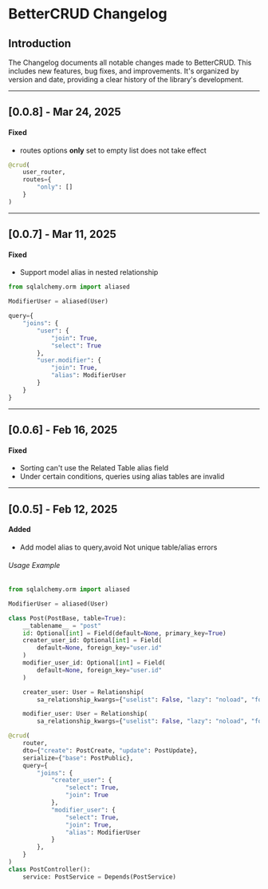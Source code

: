 # BetterCRUD Changelog

## Introduction

The Changelog documents all notable changes made to BetterCRUD. This includes new features, bug fixes, and improvements. It's organized by version and date, providing a clear history of the library's development.
___
## [0.0.8] - Mar 24, 2025
#### Fixed
- routes options **only** set to empty list does not take effect
```python
@crud(
    user_router,
    routes={
        "only": []
    }
)
```
___
## [0.0.7] - Mar 11, 2025
#### Fixed
- Support model alias in nested relationship

```python  hl_lines="34"
from sqlalchemy.orm import aliased

ModifierUser = aliased(User)

query={
    "joins": {
        "user": {
            "join": True,
            "select": True
        },
        "user.modifier": {
            "join": True,
            "alias": ModifierUser
        }
    }
}

```
___
## [0.0.6] - Feb 16, 2025

#### Fixed
- Sorting can't use the Related Table alias field
- Under certain conditions, queries using alias tables are invalid

___
## [0.0.5] - Feb 12, 2025

#### Added
- Add model alias to query,avoid Not unique table/alias errors


###### Usage Example


```python  hl_lines="34"
from sqlalchemy.orm import aliased

ModifierUser = aliased(User)

class Post(PostBase, table=True):
    __tablename__ = "post"
    id: Optional[int] = Field(default=None, primary_key=True)
    creater_user_id: Optional[int] = Field(
        default=None, foreign_key="user.id"
    )
    modifier_user_id: Optional[int] = Field(
        default=None, foreign_key="user.id"
    )

    creater_user: User = Relationship(
        sa_relationship_kwargs={"uselist": False, "lazy": "noload", "foreign_keys": "[Post.creater_user_id]"})

    modifier_user: User = Relationship(
        sa_relationship_kwargs={"uselist": False, "lazy": "noload", "foreign_keys": "[Post.modifier_user_id]"})

@crud(
    router,
    dto={"create": PostCreate, "update": PostUpdate},
    serialize={"base": PostPublic},
    query={
        "joins": {
            "creater_user": {
                "select": True,
                "join": True
            },
            "modifier_user": {
                "select": True,
                "join": True,
                "alias": ModifierUser
            }
        },
    }
)
class PostController():
    service: PostService = Depends(PostService)

```